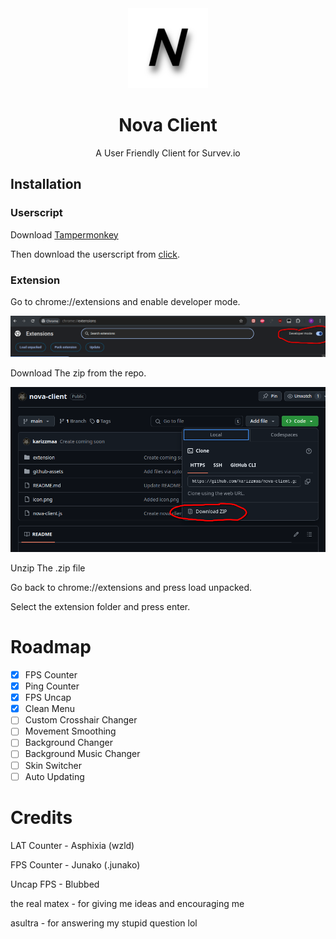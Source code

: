 <div align="center">
      <img src="icon.png" alt="Logo" width="128" height="128">
   </a>
   <h1 align="center">Nova Client</h1>
   <p align="center">
      A User Friendly Client for Survev.io
   </p>
</div>


## Installation 
### Userscript
Download [Tampermonkey](https://www.tampermonkey.net/crx/tampermonkey_stable.crx)

Then download the userscript from [click](https://raw.githubusercontent.com/karizzmaa/nova-client/main/dist/userscript.js).

### Extension

Go to chrome://extensions and enable developer mode.

![developer mode](https://raw.githubusercontent.com/karizzmaa/nova-client/refs/heads/main/github-assets/developer_mode.png)

Download The zip from the repo.

![extension](https://raw.githubusercontent.com/karizzmaa/nova-client/refs/heads/main/github-assets/extension.png)


Unzip The .zip file 


Go back to chrome://extensions and press load unpacked.


Select the extension folder and press enter.



# Roadmap

- [x] FPS Counter
- [x] Ping Counter
- [x] FPS Uncap
- [x] Clean Menu
- [ ] Custom Crosshair Changer
- [ ] Movement Smoothing
- [ ] Background Changer
- [ ] Background Music Changer
- [ ] Skin Switcher
- [ ] Auto Updating
      
# Credits
LAT Counter - Asphixia (wzld)

FPS Counter - Junako (.junako)

Uncap FPS - Blubbed



the real matex - for giving me ideas and encouraging me

asultra - for answering my stupid question lol
